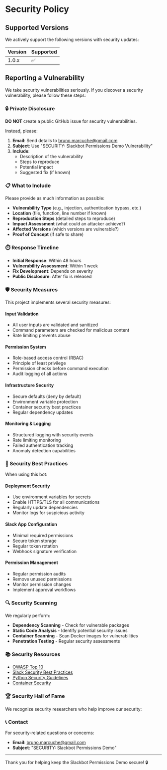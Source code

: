 # Security Policy

## Supported Versions

We actively support the following versions with security updates:

| Version | Supported          |
| ------- | ------------------ |
| 1.0.x   | :white_check_mark: |

## Reporting a Vulnerability

We take security vulnerabilities seriously. If you discover a security vulnerability, please follow these steps:

### 🔒 Private Disclosure

**DO NOT** create a public GitHub issue for security vulnerabilities.

Instead, please:

1. **Email**: Send details to [bruno.marcuche@gmail.com](mailto:bruno.marcuche@gmail.com)
2. **Subject**: Use "SECURITY: Slackbot Permissions Demo Vulnerability"
3. **Include**:
   - Description of the vulnerability
   - Steps to reproduce
   - Potential impact
   - Suggested fix (if known)

### 📋 What to Include

Please provide as much information as possible:

- **Vulnerability Type** (e.g., injection, authentication bypass, etc.)
- **Location** (file, function, line number if known)
- **Reproduction Steps** (detailed steps to reproduce)
- **Impact Assessment** (what could an attacker achieve?)
- **Affected Versions** (which versions are vulnerable?)
- **Proof of Concept** (if safe to share)

### ⏱️ Response Timeline

- **Initial Response**: Within 48 hours
- **Vulnerability Assessment**: Within 1 week
- **Fix Development**: Depends on severity
- **Public Disclosure**: After fix is released

### 🛡️ Security Measures

This project implements several security measures:

#### Input Validation
- All user inputs are validated and sanitized
- Command parameters are checked for malicious content
- Rate limiting prevents abuse

#### Permission System
- Role-based access control (RBAC)
- Principle of least privilege
- Permission checks before command execution
- Audit logging of all actions

#### Infrastructure Security
- Secure defaults (deny by default)
- Environment variable protection
- Container security best practices
- Regular dependency updates

#### Monitoring & Logging
- Structured logging with security events
- Rate limiting monitoring
- Failed authentication tracking
- Anomaly detection capabilities

### 🚨 Security Best Practices

When using this bot:

#### Deployment Security
- Use environment variables for secrets
- Enable HTTPS/TLS for all communications
- Regularly update dependencies
- Monitor logs for suspicious activity

#### Slack App Configuration
- Minimal required permissions
- Secure token storage
- Regular token rotation
- Webhook signature verification

#### Permission Management
- Regular permission audits
- Remove unused permissions
- Monitor permission changes
- Implement approval workflows

### 🔍 Security Scanning

We regularly perform:
- **Dependency Scanning** - Check for vulnerable packages
- **Static Code Analysis** - Identify potential security issues
- **Container Scanning** - Scan Docker images for vulnerabilities
- **Penetration Testing** - Regular security assessments

### 📚 Security Resources

- [OWASP Top 10](https://owasp.org/www-project-top-ten/)
- [Slack Security Best Practices](https://api.slack.com/security)
- [Python Security Guidelines](https://python-security.readthedocs.io/)
- [Container Security](https://cheatsheetseries.owasp.org/cheatsheets/Docker_Security_Cheat_Sheet.html)

### 🏆 Security Hall of Fame

We recognize security researchers who help improve our security:

<!-- Future security researchers will be listed here -->

### 📞 Contact

For security-related questions or concerns:
- **Email**: [bruno.marcuche@gmail.com](mailto:bruno.marcuche@gmail.com)
- **Subject**: "SECURITY: Slackbot Permissions Demo"

---

Thank you for helping keep the Slackbot Permissions Demo secure! 🔒
